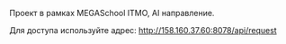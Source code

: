 Проект в рамках MEGASchool ITMO, AI направление.

Для доступа используйте адрес: http://158.160.37.60:8078/api/request
